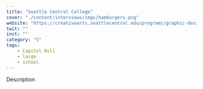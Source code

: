 ```yaml
---
title: "Seattle Central College"
cover: "./content/interviews/imgs/hamburgers.png"
website: "https://creativearts.seattlecentral.edu/programs/graphic-design"
twit: ""
inst: ""
category: "S"
tags:
    - Capitol Hill
    - large
    - school
---
```


Description
